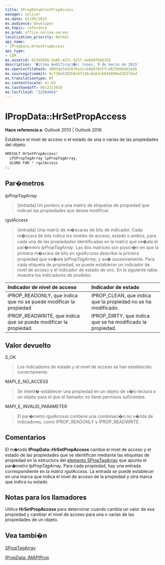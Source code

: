 ```yaml
---
title: IPropDataHrSetPropAccess
manager: soliver
ms.date: 03/09/2015
ms.audience: Developer
ms.topic: reference
ms.prod: office-online-server
localization_priority: Normal
api_name:
- IPropData.HrSetPropAccess
api_type:
- COM
ms.assetid: 02365050-5e8b-437c-925f-4eb0df646356
description: '�ltima modificaci�n: lunes, 9 de marzo de 2015'
ms.openlocfilehash: d0054e54d56fbe1cc6d6d783ffcd6330d8ab2e6b
ms.sourcegitcommit: 0cf39e5382b8c6f236c8a63c6036849ed3527ded
ms.translationtype: MT
ms.contentlocale: es-ES
ms.lasthandoff: 08/23/2018
ms.locfileid: "22564664"
---
```

# <a name="ipropdatahrsetpropaccess"></a>IPropData::HrSetPropAccess

  
  
**Hace referencia a**: Outlook 2013 | Outlook 2016 
  
Establece el nivel de acceso o el estado de una o varias de las propiedades del objeto.
  
```cpp
HRESULT HrSetPropAccess(
  LPSPropTagArray lpPropTagArray,
  ULONG FAR * rgulAccess
);
```

## <a name="parameters"></a>Par�metros

 _lpPropTagArray_
  
> [entrada] Un puntero a una matriz de etiquetas de propiedad que indican las propiedades que desea modificar. 
    
 _rgulAccess_
  
> [entrada] Una matriz de m�scaras de bits de indicador. Cada m�scara de bits indica los niveles de acceso, estado o ambos, para cada una de las propiedades identificadas en la matriz que se�ala el par�metro  _lpPropTagArray_. Las dos matrices son posici�n en que la primera m�scara de bits en  _rgulAccess_ describe la primera propiedad que se�ala  _lpPropTagArray_, y as� sucesivamente. Para cada etiqueta de propiedad, se puede establecer un indicador de nivel de acceso y el indicador de estado de uno. En la siguiente tabla muestra los indicadores de posibles. 
    
|**Indicador de nivel de acceso**|**Indicador de estado**|
|:-----|:-----|
|IPROP_READONLY, que indica que no se puede modificar la propiedad  <br/> |IPROP_CLEAN, que indica que la propiedad no se ha modificado.  <br/> |
|IPROP_READWRITE, que indica que se puede modificar la propiedad.  <br/> |IPROP_DIRTY, que indica que se ha modificado la propiedad.  <br/> |
   
## <a name="return-value"></a>Valor devuelto

S_OK 
  
> Los indicadores de estado y el nivel de acceso se han establecido correctamente.
    
MAPI_E_NO_ACCESS 
  
> Se intent� establecer una propiedad en un objeto de s�lo lectura o un objeto para el que el llamador no tiene permisos suficientes.
    
MAPI_E_INVALID_PARAMETER 
  
> El par�metro  _rgulAccess_ contiene una combinaci�n no v�lida de indicadores, como IPROP_READONLY y IPROP_READWRITE. 
    
## <a name="remarks"></a>Comentarios

El m�todo **IPropData::HrSetPropAccess** cambia el nivel de acceso y el estado de las propiedades que se identifican mediante las etiquetas de propiedad en la estructura del [elemento SPropTagArray](sproptagarray.md) que apunta el par�metro  _lpPropTagArray_. Para cada propiedad, hay una entrada correspondiente en la matriz  _rgulAccess_. La entrada se puede establecer en una marca que indica el nivel de acceso de la propiedad y otra marca que indica su estado. 
  
## <a name="notes-to-callers"></a>Notas para los llamadores

Utilice **HrSetPropAccess** para determinar cuando cambia un valor de esa propiedad y cambiar el nivel de acceso para una o varias de las propiedades de un objeto. 
  
## <a name="see-also"></a>Vea tambi�n



[SPropTagArray](sproptagarray.md)
  
[IPropData: IMAPIProp](ipropdataimapiprop.md)


